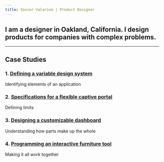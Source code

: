 ```yaml
---
title: Xavier Valarino | Product Designer
---
```


## I am a designer in Oakland, California. I design products for companies with complex problems.

---

## Case Studies

### 1. [Defining a variable design system][1]
Identifying elements of an application

### 2. [Specifications for a flexible captive portal][2]
Defining limits 

### 3. [Designing a customizable dashboard][3]
Understanding how parts make up the whole

###  4. [Programming an interactive furniture tool][4]
Making it all work together

[1]: /case-studies/security-score.md
[2]: /case-studies/netgear-captive-portal.md
[3]: /case-studies/gears-dashboard.md
[4]: /case-studies/fringe-studio.md
